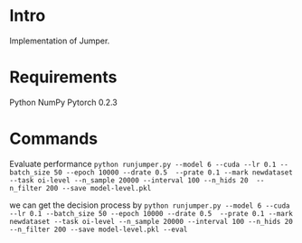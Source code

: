 # Intro
Implementation of Jumper.

# Requirements
Python
NumPy
Pytorch 0.2.3


# Commands
Evaluate performance
`python runjumper.py --model 6 --cuda --lr 0.1 --batch_size 50 --epoch 10000 --drate 0.5  --prate 0.1 --mark newdataset --task oi-level --n_sample 20000 --interval 100 --n_hids 20  --n_filter 200 --save model-level.pkl `

we can get the decision process  by
`python runjumper.py --model 6 --cuda --lr 0.1 --batch_size 50 --epoch 10000 --drate 0.5  --prate 0.1 --mark newdataset --task oi-level --n_sample 20000 --interval 100 --n_hids 20  --n_filter 200 --save model-level.pkl --eval`
